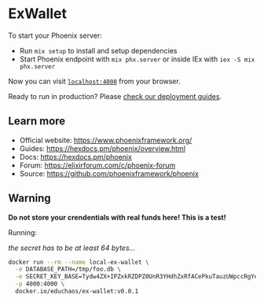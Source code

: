 # ExWallet

To start your Phoenix server:

* Run `mix setup` to install and setup dependencies
* Start Phoenix endpoint with `mix phx.server` or inside IEx with `iex -S mix phx.server`

Now you can visit [`localhost:4000`](http://localhost:4000) from your browser.

Ready to run in production? Please [check our deployment guides](https://hexdocs.pm/phoenix/deployment.html).

## Learn more

* Official website: https://www.phoenixframework.org/
* Guides: https://hexdocs.pm/phoenix/overview.html
* Docs: https://hexdocs.pm/phoenix
* Forum: https://elixirforum.com/c/phoenix-forum
* Source: https://github.com/phoenixframework/phoenix

## Warning

**Do not store your crendentials with real funds here! This is a test!**

Running:

_the secret has to be at least 64 bytes..._

```bash
docker run --rm --name local-ex-wallet \
  -e DATABASE_PATH=/tmp/foo.db \
  -e SECRET_KEY_BASE=Tydw4ZX+IPZxkRZDPZ0UnR3YHdhZxRfACePkuTauzUWpccRgYek6IQw1x47P5Nwa \
  -p 4000:4000 \
  docker.io/educhaos/ex-wallet:v0.0.1
```